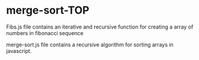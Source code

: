 # merge-sort-TOP

Fibs.js file contains an iterative and recursive function for creating a array of numbers in fibonacci sequence

merge-sort.js file contains a recursive algorithm for sorting arrays in javascript.

